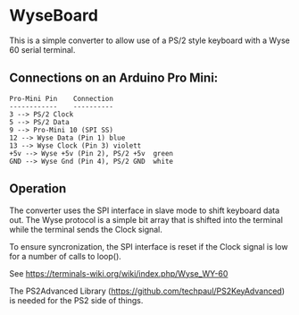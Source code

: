 # WyseBoard

This is a simple converter to allow use of a PS/2 style keyboard with a Wyse 60 serial terminal.

## Connections on an Arduino Pro Mini:

    Pro-Mini Pin	Connection
    ------------    ----------
    3 --> PS/2 Clock
    5 --> PS/2 Data
    9 --> Pro-Mini 10 (SPI SS)
    12 --> Wyse Data (Pin 1) blue
    13 --> Wyse Clock (Pin 3) violett
    +5v --> Wyse +5v (Pin 2), PS/2 +5v  green
    GND --> Wyse Gnd (Pin 4), PS/2 GND  white


## Operation

The converter uses the SPI interface in slave mode to shift keyboard
data out.  The Wyse protocol is a simple bit array that is shifted into
the terminal while the terminal sends the Clock signal.

To ensure syncronization, the SPI interface is reset if the Clock signal is low for a number of calls to loop().

See https://terminals-wiki.org/wiki/index.php/Wyse_WY-60

The PS2Advanced Library (https://github.com/techpaul/PS2KeyAdvanced) is needed for the PS2 side of things.




